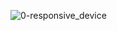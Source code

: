 ![0-responsive_device](https://github.com/TessierV/holbertonschool-web-development/assets/113889290/9852b2c1-a5db-48c4-963f-cbcf14a6190b)
